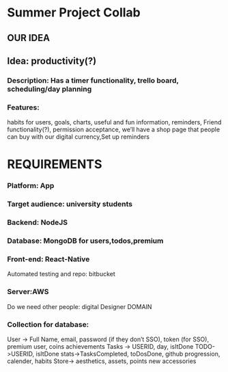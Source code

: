# Summer Project Collab

## OUR IDEA
## Idea: productivity(?)
### Description: Has a timer functionality, trello board, scheduling/day planning

### Features: 
habits for users, goals, charts, useful and fun information, reminders, Friend functionality(?), permission acceptance, we’ll have a shop page that people can buy with our digital currency,Set up reminders

# REQUIREMENTS

### Platform: App
### Target audience: university students
### Backend: NodeJS
### Database: MongoDB for users,todos,premium
### Front-end: React-Native
Automated testing and repo: bitbucket
### Server:AWS
Do we need other people: digital Designer
DOMAIN

### Collection for database: 
User -> Full Name, email, password (if they don’t SSO), token (for SSO), premium user, coins
achievements
Tasks -> USERID, day, isItDone
TODO->USERID, isItDone
stats->TasksCompleted, toDosDone, github progression, calender, habits
Store-> aesthetics, assets, points new accessories
